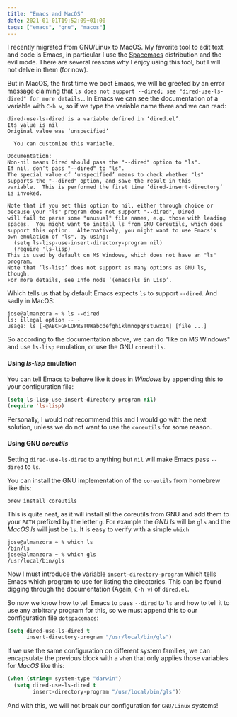 ```yaml
---
title: "Emacs and MacOS"
date: 2021-01-01T19:52:09+01:00
tags: ["emacs", "gnu", "macos"]
---
```



I recently migrated from GNU/Linux to MacOS.  My favorite tool to edit text and code is Emacs, in particular I use the [Spacemacs](https://www.spacemacs.org) distribution and the evil mode.  There are several reasons why I enjoy using this tool, but I will not delve in them (for now).

But in MacOS, the first time we boot Emacs, we will be greeted by an error message claiming that `ls does not support --dired; see "dired-use-ls-dired" for more details.`.  In Emacs we can see the documentation of a variable with `C-h v`, so if we type the variable name there and we can read:

```
dired-use-ls-dired is a variable defined in ‘dired.el’.
Its value is nil
Original value was ‘unspecified’

  You can customize this variable.

Documentation:
Non-nil means Dired should pass the "--dired" option to "ls".
If nil, don’t pass "--dired" to "ls".
The special value of ‘unspecified’ means to check whether "ls"
supports the "--dired" option, and save the result in this
variable.  This is performed the first time ‘dired-insert-directory’
is invoked.

Note that if you set this option to nil, either through choice or
because your "ls" program does not support "--dired", Dired
will fail to parse some "unusual" file names, e.g. those with leading
spaces.  You might want to install ls from GNU Coreutils, which does
support this option.  Alternatively, you might want to use Emacs’s
own emulation of "ls", by using:
  (setq ls-lisp-use-insert-directory-program nil)
  (require 'ls-lisp)
This is used by default on MS Windows, which does not have an "ls" program.
Note that ‘ls-lisp’ does not support as many options as GNU ls, though.
For more details, see Info node ‘(emacs)ls in Lisp’.
```

Which tells us that by default Emacs expects `ls` to support `--dired`.  And sadly in MacOS:

```
jose@almanzora ~ % ls --dired
ls: illegal option -- -
usage: ls [-@ABCFGHLOPRSTUWabcdefghiklmnopqrstuwx1%] [file ...]
```

So according to the documentation above, we can do "like on MS Windows" and use `ls-lisp` emulation, or use the GNU `coreutils`.

#### Using _ls-lisp_ emulation

You can tell Emacs to behave like it does in _Windows_ by appending this to your configuration file:

```lisp
(setq ls-lisp-use-insert-directory-program nil)
(require 'ls-lisp)
```

Personally, I would *not* recommend this and I would go with the next solution, unless we do not want to use the `coreutils` for some reason.

#### Using GNU _coreutils_

Setting `dired-use-ls-dired` to anything but `nil` will make Emacs pass `--dired` to `ls`.

You can install the GNU implementation of the `coreutils` from homebrew like this:

```
brew install coreutils
```

This is quite neat, as it will install all the coreutils from GNU and add them to your `PATH` prefixed by the letter `g`.  For example the _GNU ls_ will be `gls` and the _MacOS ls_ will just be `ls`.  It is easy to verify with a simple `which`

```
jose@almanzora ~ % which ls
/bin/ls
jose@almanzora ~ % which gls
/usr/local/bin/gls
```

Now I must introduce the variable `insert-directory-program` which tells Emacs which program to use for listing the directories.  This can be found digging through the documentation (Again, `C-h v`) of `dired.el`.

So now we know how to tell Emacs to pass `--dired` to `ls` and how to tell it to use any arbitrary program for this, so we must append this to our configuration file `dotspacemacs`:

```lisp
(setq dired-use-ls-dired t
      insert-directory-program "/usr/local/bin/gls")
```

If we use the same configuration on different system families, we can encapsulate the previous block with a `when` that only applies those variables for _MacOS_ like this:

```lisp
(when (string= system-type "darwin")
  (setq dired-use-ls-dired t
        insert-directory-program "/usr/local/bin/gls"))
```

And with this, we will not break our configuration for `GNU/Linux` systems!
